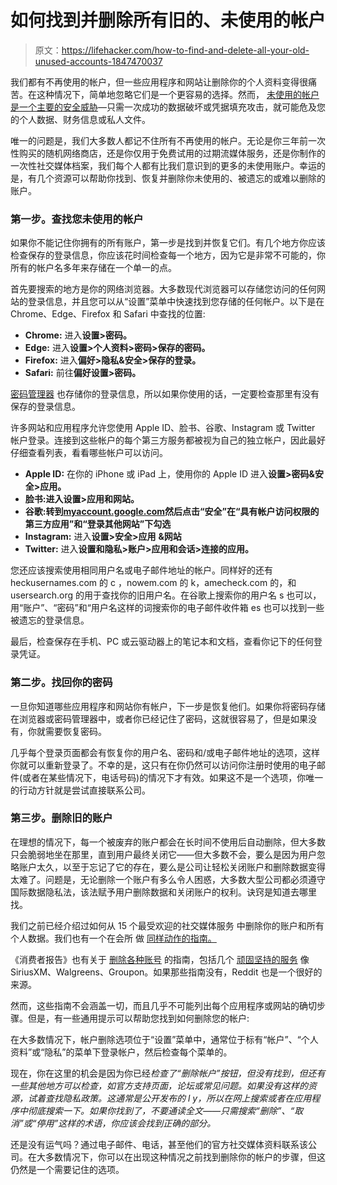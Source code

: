 # 如何找到并删除所有旧的、未使用的帐户

> 原文：<https://lifehacker.com/how-to-find-and-delete-all-your-old-unused-accounts-1847470037>

我们都有不再使用的帐户，但一些应用程序和网站让删除你的个人资料变得很痛苦。在这种情况下，简单地忽略它们是一个更容易的选择。然而， [未使用的帐户是一个主要的安全威胁](https://lifehacker.com/remove-apps-linked-to-your-facebook-account-that-youre-1844251401)—只需一次成功的数据破坏或凭据填充攻击，就可能危及您的个人数据、财务信息或私人文件。



唯一的问题是，我们大多数人都记不住所有不再使用的帐户。无论是你三年前一次性购买的随机网络商店，还是你仅用于免费试用的过期流媒体服务，还是你制作的一次性社交媒体档案，我们每个人都有比我们意识到的更多的未使用账户。幸运的是，有几个资源可以帮助你找到、恢复并删除你未使用的、被遗忘的或难以删除的账户。

### 第一步。查找您未使用的帐户

如果你不能记住你拥有的所有账户，第一步是找到并恢复它们。有几个地方你应该检查保存的登录信息，你应该花时间检查每一个地方，因为它是非常不可能的，你所有的帐户名多年来存储在一个单一的点。

首先要搜索的地方是你的网络浏览器。大多数现代浏览器可以存储您访问的任何网站的登录信息，并且您可以从“设置”菜单中快速找到您存储的任何帐户。以下是在 Chrome、Edge、Firefox 和 Safari 中查找的位置:

*   **Chrome:** 进入**设置>密码。**
*   **Edge:** 进入**设置>个人资料>密码>保存的密码。**
*   **Firefox:** 进入**偏好>隐私&安全>保存的登录。**
*   **Safari:** 前往**偏好设置>密码。**

[密码管理器](https://lifehacker.com/the-five-best-password-managers-5529133) 也存储你的登录信息，所以如果你使用的话，一定要检查那里有没有保存的登录信息。

许多网站和应用程序允许您使用 Apple ID、脸书、谷歌、Instagram 或 Twitter 帐户登录。连接到这些帐户的每个第三方服务都被视为自己的独立帐户，因此最好仔细查看列表，看看哪些帐户可以访问。

*   **Apple ID:** 在你的 iPhone 或 iPad 上，使用你的 Apple ID 进入**设置>密码&安全>应用。**
*   **脸书:**进入**设置>应用和网站。**
*   **谷歌:**转到[myaccount.google.com](https://myaccount.google.com/)然后点击**“安全”**在“具有帐户访问权限的第三方应用”和**“登录其他网站”下勾选**
*   **Instagram:** 进入**设置>安全>应用** **&网站**
*   **Twitter:** 进入**设置和隐私>账户>应用和会话>连接的应用。**

您还应该搜索使用相同用户名或电子邮件地址的帐户。同样好的还有 heckusernames.com 的 c ，nowem.com 的 k，amecheck.com 的，和 usersearch.org 的用于查找你的旧用户名。在谷歌上搜索你的用户名 s 也可以，用“账户”、“密码”和“用户名这样的词搜索你的电子邮件收件箱 es 也可以找到一些被遗忘的登录信息。

最后，检查保存在手机、PC 或云驱动器上的笔记本和文档，查看你记下的任何登录凭证。

### 第二步。找回你的密码

一旦你知道哪些应用程序和网站你有帐户，下一步是恢复他们。如果你将密码存储在浏览器或密码管理器中，或者你已经记住了密码，这就很容易了，但是如果没有，你就需要恢复密码。

几乎每个登录页面都会有恢复你的用户名、密码和/或电子邮件地址的选项，这样你就可以重新登录了。不幸的是，这只有在你仍然可以访问你注册时使用的电子邮件(或者在某些情况下，电话号码)的情况下才有效。如果这不是一个选项，你唯一的行动方针就是尝试直接联系公司。

### 第三步。删除旧的账户

在理想的情况下，每一个被废弃的账户都会在长时间不使用后自动删除，但大多数只会脆弱地坐在那里，直到用户最终关闭它——但大多数不会，要么是因为用户忽略账户太久，以至于忘记了它的存在，要么是公司让轻松关闭账户和删除数据变得太难了。问题是，无论删除一个账户有多么令人困惑，大多数大型公司都必须遵守国际数据隐私法，该法赋予用户删除数据和关闭账户的权利。诀窍是知道去哪里找。

我们之前已经介绍过如何从 15 个最受欢迎的社交媒体服务 中删除你的账户和所有个人数据。我们也有一个在会所 做 [同样动作的指南。](https://lifehacker.com/how-to-delete-your-clubhouse-account-because-its-not-a-1846861630)

《消费者报告》也有关于 [删除各种账号](https://www.consumerreports.org/privacy/how-to-delete-online-accounts-you-no-longer-need/) 的指南，包括几个 [顽固坚持的服务](https://www.consumerreports.org/digital-security/tips-for-closing-hard-to-delete-online-accounts-a6499479986/) 像 SiriusXM、Walgreens、Groupon。如果那些指南没有，Reddit 也是一个很好的来源。

然而，这些指南不会涵盖一切，而且几乎不可能列出每个应用程序或网站的确切步骤。但是，有一些通用提示可以帮助您找到如何删除您的帐户:

在大多数情况下，帐户删除选项位于“设置”菜单中，通常位于标有“帐户”、“个人资料”或“隐私”的菜单下登录帐户，然后检查每个菜单的。

现在，你在这里的机会是因为你已经*检查了“删除帐户”按钮，但没有找到，但还有一些其他地方可以检查，如官方支持页面，论坛或常见问题。如果没有这样的资源，试着查找隐私政策。这通常是公开发布的 l y，所以在网上搜索或者在应用程序中彻底搜索一下。如果你找到了，不要通读全文——只需搜索“删除”、“取消”或“停用”这样的术语，你应该会找到正确的部分。*

还是没有运气吗？通过电子邮件、电话，甚至他们的官方社交媒体资料联系该公司。在大多数情况下，你可以在出现这种情况之前找到删除你的帐户的步骤，但这仍然是一个需要记住的选项。